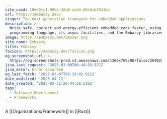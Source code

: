 ```yaml
---
site_uuid: 19ed91c1-96b5-42a0-aad4-60c6cb3941bd
url: https://embassy.dev/
zinger: The next-generation framework for embedded applications
description: >-
  Write safe, correct and energy-efficient embedded code faster, using the Rust
  programming language, its async facilities, and the Embassy libraries.
image: https://embassy.dev/banner.png
site_name: Embassy
title: Embassy
favicon: https://embassy.dev/favicon.png
og_screenshot_url: >-
  https://og-screenshots-prod.s3.amazonaws.com/1366x768/80/false/269022d20d832a81a15d40cced2010d58e673ca8cee656f3f6ac3031573640be.jpeg
jina_last_request: '2025-03-09T06:44:59.577Z'
jina_error: Error occurred
og_last_fetch: '2025-03-07T05:19:02.911Z'
date_modified: '2025-04-12'
date_created: '2025-03-31T20:44:50.516Z'
tags:
  - Software-Development
  - Frameworks
---
```

























A [[Organizations/Framework]] in [[Rust]]


